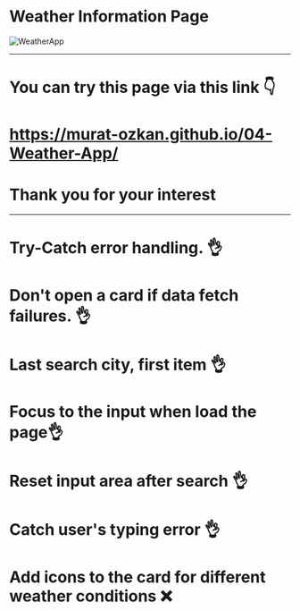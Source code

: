 # Weather Information Page
![WeatherApp](https://user-images.githubusercontent.com/57629518/215613705-d5bdf129-4003-437f-af36-11c536fd810f.gif)
*****************************************************************
# You can try this page via this link 👇
# https://murat-ozkan.github.io/04-Weather-App/
# Thank you for your interest
*****************************************************************
# Try-Catch error handling. 👌
# Don't open a card if data fetch failures. 👌
# Last search city, first item 👌
# Focus to the input when load the page👌
# Reset input area after search 👌
# Catch user's typing error 👌
# Add icons to the card for different weather conditions ❌
